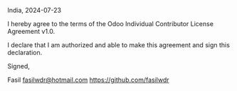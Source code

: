India, 2024-07-23

I hereby agree to the terms of the Odoo Individual Contributor License
Agreement v1.0.

I declare that I am authorized and able to make this agreement and sign this
declaration.

Signed,

Fasil fasilwdr@hotmail.com https://github.com/fasilwdr